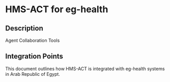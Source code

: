 # HMS-ACT for eg-health

## Description

Agent Collaboration Tools

## Integration Points

This document outlines how HMS-ACT is integrated with eg-health systems in Arab Republic of Egypt.

